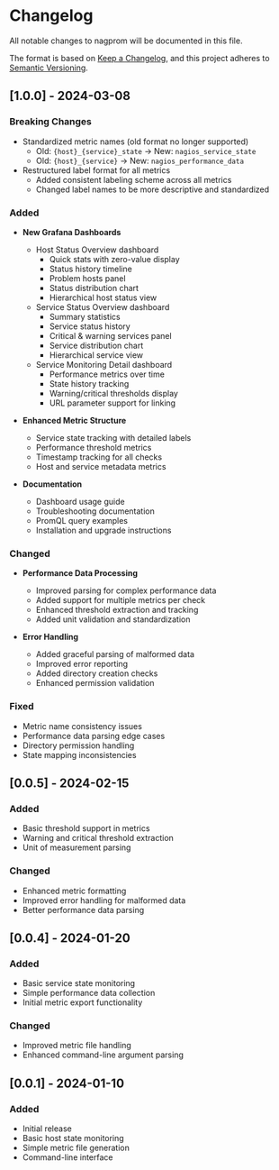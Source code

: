 # Changelog

All notable changes to nagprom will be documented in this file.

The format is based on [Keep a Changelog](https://keepachangelog.com/en/1.0.0/),
and this project adheres to [Semantic Versioning](https://semver.org/spec/v2.0.0.html).

## [1.0.0] - 2024-03-08

### Breaking Changes
- Standardized metric names (old format no longer supported)
  - Old: `{host}_{service}_state` → New: `nagios_service_state`
  - Old: `{host}_{service}` → New: `nagios_performance_data`
- Restructured label format for all metrics
  - Added consistent labeling scheme across all metrics
  - Changed label names to be more descriptive and standardized

### Added
- **New Grafana Dashboards**
  - Host Status Overview dashboard
    - Quick stats with zero-value display
    - Status history timeline
    - Problem hosts panel
    - Status distribution chart
    - Hierarchical host status view
  - Service Status Overview dashboard
    - Summary statistics
    - Service status history
    - Critical & warning services panel
    - Service distribution chart
    - Hierarchical service view
  - Service Monitoring Detail dashboard
    - Performance metrics over time
    - State history tracking
    - Warning/critical thresholds display
    - URL parameter support for linking

- **Enhanced Metric Structure**
  - Service state tracking with detailed labels
  - Performance threshold metrics
  - Timestamp tracking for all checks
  - Host and service metadata metrics

- **Documentation**
  - Dashboard usage guide
  - Troubleshooting documentation
  - PromQL query examples
  - Installation and upgrade instructions

### Changed
- **Performance Data Processing**
  - Improved parsing for complex performance data
  - Added support for multiple metrics per check
  - Enhanced threshold extraction and tracking
  - Added unit validation and standardization

- **Error Handling**
  - Added graceful parsing of malformed data
  - Improved error reporting
  - Added directory creation checks
  - Enhanced permission validation

### Fixed
- Metric name consistency issues
- Performance data parsing edge cases
- Directory permission handling
- State mapping inconsistencies

## [0.0.5] - 2024-02-15

### Added
- Basic threshold support in metrics
- Warning and critical threshold extraction
- Unit of measurement parsing

### Changed
- Enhanced metric formatting
- Improved error handling for malformed data
- Better performance data parsing

## [0.0.4] - 2024-01-20

### Added
- Basic service state monitoring
- Simple performance data collection
- Initial metric export functionality

### Changed
- Improved metric file handling
- Enhanced command-line argument parsing

## [0.0.1] - 2024-01-10

### Added
- Initial release
- Basic host state monitoring
- Simple metric file generation
- Command-line interface